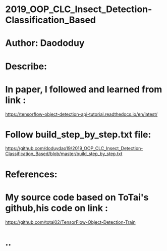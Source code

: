 # 2019_OOP_CLC_Insect_Detection-Classification_Based
# Author: Daododuy
# Describe:
  # In paper, I followed and learned from link : 
  https://tensorflow-object-detection-api-tutorial.readthedocs.io/en/latest/
  # Follow build_step_by_step.txt file: 
  https://github.com/doduydao19/2019_OOP_CLC_Insect_Detection-Classification_Based/blob/master/build_step_by_step.txt
	
# References:
  # My source code based on ToTai's github,his code on link : 
  https://github.com/totai02/TensorFlow-Object-Detection-Train
# ..
